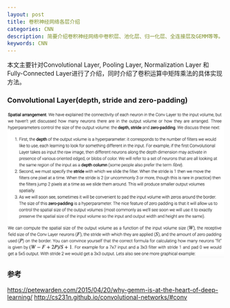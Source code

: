 ```yaml
---
layout: post
title: 卷积神经网络各层介绍
categories: CNN
description: 简要介绍卷积神经网络中卷积层、池化层、归一化层、全连接层及GEMM等等。
keywords: CNN
---
```


本文主要针对Convolutional Layer, Pooling Layer, Normalization Layer 和 Fully-Connected Layer进行了介绍，同时介绍了卷积运算中矩阵乘法的具体实现方法。

### Convolutional Layer(depth, stride and zero-padding)
![](/images/posts/cnn/convolutional-layer-basic-info.png)


### 参考
https://petewarden.com/2015/04/20/why-gemm-is-at-the-heart-of-deep-learning/
http://cs231n.github.io/convolutional-networks/#conv
